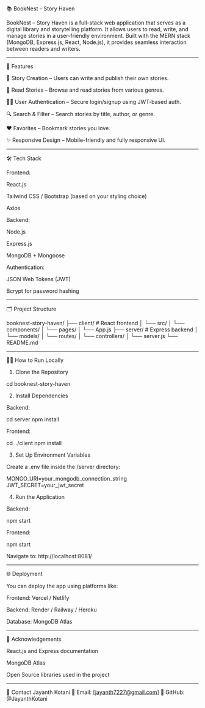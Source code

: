 📚 BookNest – Story Haven

BookNest – Story Haven is a full-stack web application that serves as a digital library and storytelling platform. It allows users to read, write, and manage stories in a user-friendly environment. Built with the MERN stack (MongoDB, Express.js, React, Node.js), it provides seamless interaction between readers and writers.

---

🚀 Features

📝 Story Creation – Users can write and publish their own stories.

📖 Read Stories – Browse and read stories from various genres.

🧑‍💻 User Authentication – Secure login/signup using JWT-based auth.

🔍 Search & Filter – Search stories by title, author, or genre.

❤ Favorites – Bookmark stories you love.

✨ Responsive Design – Mobile-friendly and fully responsive UI.

---

🛠 Tech Stack

Frontend:

React.js

Tailwind CSS / Bootstrap (based on your styling choice)

Axios


Backend:

Node.js

Express.js

MongoDB + Mongoose


Authentication:

JSON Web Tokens (JWT)

Bcrypt for password hashing



---

🗂 Project Structure

booknest-story-haven/
├── client/               # React frontend
│   └── src/
│       └── components/
│       └── pages/
│       └── App.js
├── server/               # Express backend
│   └── models/
│   └── routes/
│   └── controllers/
│   └── server.js
└── README.md


---

🧑‍💻 How to Run Locally

1. Clone the Repository

cd booknest-story-haven

2. Install Dependencies

Backend:

cd server
npm install

Frontend:

cd ../client
npm install

3. Set Up Environment Variables

Create a .env file inside the /server directory:

MONGO_URI=your_mongodb_connection_string
JWT_SECRET=your_jwt_secret


4. Run the Application

Backend:

npm start

Frontend:

npm start


Navigate to: http://localhost:8081/

---

🌐 Deployment

You can deploy the app using platforms like:

Frontend: Vercel / Netlify

Backend: Render / Railway / Heroku

Database: MongoDB Atlas

---

🙌 Acknowledgements

React.js and Express documentation

MongoDB Atlas

Open Source libraries used in the project

---

📧 Contact
Jayanth Kotani 📩 Email: [jayanth7227@gmail.com] 🔗 GitHub: @JayanthKotani

